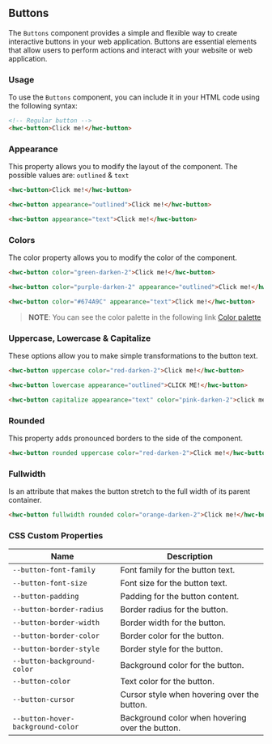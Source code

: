 ## Buttons

The `Buttons` component provides a simple and flexible way to create interactive buttons in your web application. Buttons are essential elements that allow users to perform actions and interact with your website or web application.

### Usage

To use the `Buttons` component, you can include it in your HTML code using the following syntax:

```html
<!-- Regular button -->
<hwc-button>Click me!</hwc-button>
```

### Appearance

This property allows you to modify the layout of the component. The possible values are: `outlined` & `text`

```html
<hwc-button>Click me!</hwc-button>

<hwc-button appearance="outlined">Click me!</hwc-button>

<hwc-button appearance="text">Click me!</hwc-button>
```

### Colors

The color property allows you to modify the color of the component.

```html
<hwc-button color="green-darken-2">Click me!</hwc-button>

<hwc-button color="purple-darken-2" appearance="outlined">Click me!</hwc-button>

<hwc-button color="#674A9C" appearance="text">Click me!</hwc-button>
```

> **NOTE**: You can see the color palette in the following link [Color palette](https://github.com/holejs/web-components/blob/main/src/assets/colors.css)

### Uppercase, Lowercase & Capitalize

These options allow you to make simple transformations to the button text.

```html
<hwc-button uppercase color="red-darken-2">Click me!</hwc-button>

<hwc-button lowercase appearance="outlined">CLICK ME!</hwc-button>

<hwc-button capitalize appearance="text" color="pink-darken-2">click me!</hwc-button>
```

### Rounded

This property adds pronounced borders to the side of the component.

```html
<hwc-button rounded uppercase color="red-darken-2">Click me!</hwc-button>
```

### Fullwidth

Is an attribute that makes the button stretch to the full width of its parent container.

```html
<hwc-button fullwidth rounded color="orange-darken-2">Click me!</hwc-button>
```

### CSS Custom Properties

| Name                              | Description                                     |
| --------------------------------- | ----------------------------------------------- |
| `--button-font-family`            | Font family for the button text.                |
| `--button-font-size`              | Font size for the button text.                  |
| `--button-padding`                | Padding for the button content.                 |
| `--button-border-radius`          | Border radius for the button.                   |
| `--button-border-width`           | Border width for the button.                    |
| `--button-border-color`           | Border color for the button.                    |
| `--button-border-style`           | Border style for the button.                    |
| `--button-background-color`       | Background color for the button.                |
| `--button-color`                  | Text color for the button.                      |
| `--button-cursor`                 | Cursor style when hovering over the button.     |
| `--button-hover-background-color` | Background color when hovering over the button. |
